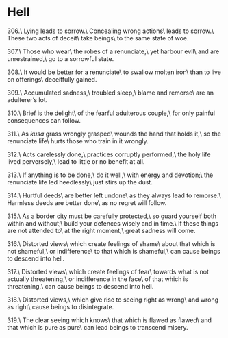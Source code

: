 Hell
====

306.\\
Lying leads to sorrow.\\
Concealing wrong actions\\
leads to sorrow.\\
These two acts of deceit\\
take beings\\
to the same state of woe.

307.\\
Those who wear\\
the robes of a renunciate,\\
yet harbour evil\\
and are unrestrained,\\
go to a sorrowful state.

308.\\
It would be better for a renunciate\\
to swallow molten iron\\
than to live on offerings\\
deceitfully gained.

309.\\
Accumulated sadness,\\
troubled sleep,\\
blame and remorse\\
are an adulterer’s lot.

310.\\
Brief is the delight\\
of the fearful adulterous couple,\\
for only painful consequences can follow.

311.\\
As *kusa* grass wrongly grasped\\
wounds the hand that holds it,\\
so the renunciate life\\
hurts those who train in it wrongly.

312.\\
Acts carelessly done,\\
practices corruptly performed,\\
the holy life lived perversely,\\
lead to little or no benefit at all.

313.\\
If anything is to be done,\\
do it well,\\
with energy and devotion;\\
the renunciate life led heedlessly\\
just stirs up the dust.

314.\\
Hurtful deeds\\
are better left undone\\
as they always lead to remorse.\\
Harmless deeds are better done\\
as no regret will follow.

315.\\
As a border city must be carefully protected,\\
so guard yourself both within and without;\\
build your defences wisely and in time.\\
If these things are not attended to\\
at the right moment,\\
great sadness will come.

316.\\
Distorted views\\
which create feelings of shame\\
about that which is not shameful,\\
or indifference\\
to that which is shameful,\\
can cause beings to descend into hell.

317.\\
Distorted views\\
which create feelings of fear\\
towards what is not actually threatening,\\
or indifference in the face\\
of that which is threatening,\\
can cause beings to descend into hell.

318.\\
Distorted views,\\
which give rise to seeing right as wrong\\
and wrong as right\\
cause beings to disintegrate.

319.\\
The clear seeing which knows\\
that which is flawed as flawed\\
and that which is pure as pure\\
can lead beings to transcend misery.
